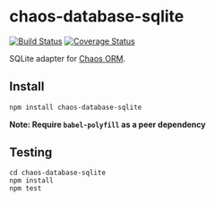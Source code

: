 # chaos-database-sqlite

[![Build Status](https://travis-ci.org/crysalead-js/chaos-database-sqlite.png?branch=master)](https://travis-ci.org/crysalead-js/chaos-database-sqlite)
[![Coverage Status](https://coveralls.io/repos/crysalead-js/chaos-database-sqlite/badge.svg)](https://coveralls.io/r/crysalead-js/chaos-database-sqlite)

SQLite adapter for [Chaos ORM](https://github.com/crysalead-js/chaos-orm).

## Install

```bash
npm install chaos-database-sqlite
```

__Note: Require `babel-polyfill` as a peer dependency__


## Testing

```
cd chaos-database-sqlite
npm install
npm test
```